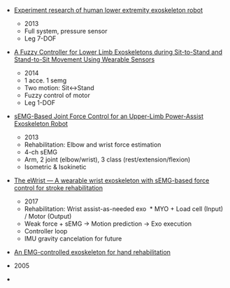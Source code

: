 * [Experiment research of human lower extremity exoskeleton robot](http://ieeexplore.ieee.org/document/6640490/?reload=true)
  * 2013
  * Full system, pressure sensor
  * Leg 7-DOF
  
* [A Fuzzy Controller for Lower Limb Exoskeletons during Sit-to-Stand and Stand-to-Sit Movement Using Wearable Sensors](https://www.ncbi.nlm.nih.gov/pmc/articles/PMC4003946/)
  * 2014
  * 1 acce. 1 semg
  * Two motion: Sit<->Stand
  * Fuzzy control of motor
  * Leg 1-DOF
  
* [sEMG-Based Joint Force Control for an Upper-Limb Power-Assist Exoskeleton Robot](http://ieeexplore.ieee.org/document/6655907/)
  * 2013
  * Rehabilitation: Elbow and wrist force estimation
  * 4-ch sEMG
  * Arm, 2 joint (elbow/wrist), 3 class (rest/extension/flexion)
  * Isometric & Isokinetic
  
* [The eWrist — A wearable wrist exoskeleton with sEMG-based force control for stroke rehabilitation](http://ieeexplore.ieee.org/document/8009334/)
  * 2017
  * Rehabilitation: Wrist assist-as-needed exo
  * MYO + Load cell (Input) / Motor (Output)
  * Weak force + sEMG -> Motion prediction -> Exo execution
  * Controller loop
  * IMU gravity cancelation for future
  
  
 * [An EMG-controlled exoskeleton for hand rehabilitation](http://ieeexplore.ieee.org/document/1501122/)
  * 2005
  * 
  
